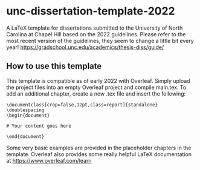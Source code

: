 # unc-dissertation-template-2022
A LaTeX template for dissertations submitted to the University of North Carolina at Chapel Hill based on the 2022 guidelines. Please refer to the most recent version of the guidelines, they seem to change a little bit every year! https://gradschool.unc.edu/academics/thesis-diss/guide/

## How to use this template
This template is compatible as of early 2022 with Overleaf. Simply upload the project files into an empty Overleaf project and compile main.tex. To add an additional chapter, create a new .tex file and insert the following:

	\documentclass[crop=false,12pt,class=report]{standalone}
	\doublespacing
	\begin{document}
	
	# Your content goes here
	
	\end{document}

Some very basic examples are provided in the placeholder chapters in the template. Overleaf also provides some really helpful LaTeX documentation at https://www.overleaf.com/learn
